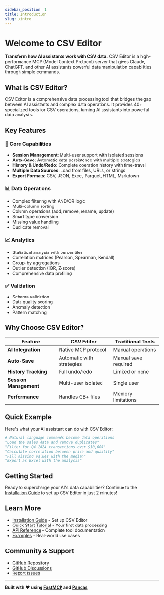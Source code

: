 ```yaml
---
sidebar_position: 1
title: Introduction
slug: /intro
---
```


# Welcome to CSV Editor

**Transform how AI assistants work with CSV data.** CSV Editor is a high-performance MCP (Model Context Protocol) server that gives Claude, ChatGPT, and other AI assistants powerful data manipulation capabilities through simple commands.

## What is CSV Editor?

CSV Editor is a comprehensive data processing tool that bridges the gap between AI assistants and complex data operations. It provides 40+ specialized tools for CSV operations, turning AI assistants into powerful data analysts.

## Key Features

### 🚀 Core Capabilities
- **Session Management**: Multi-user support with isolated sessions
- **Auto-Save**: Automatic data persistence with multiple strategies
- **History & Undo/Redo**: Complete operation history with time-travel
- **Multiple Data Sources**: Load from files, URLs, or strings
- **Export Formats**: CSV, JSON, Excel, Parquet, HTML, Markdown

### 📊 Data Operations
- Complex filtering with AND/OR logic
- Multi-column sorting
- Column operations (add, remove, rename, update)
- Smart type conversion
- Missing value handling
- Duplicate removal

### 📈 Analytics
- Statistical analysis with percentiles
- Correlation matrices (Pearson, Spearman, Kendall)
- Group-by aggregations
- Outlier detection (IQR, Z-score)
- Comprehensive data profiling

### ✅ Validation
- Schema validation
- Data quality scoring
- Anomaly detection
- Pattern matching

## Why Choose CSV Editor?

| Feature | CSV Editor | Traditional Tools |
|---------|-----------|------------------|
| **AI Integration** | Native MCP protocol | Manual operations |
| **Auto-Save** | Automatic with strategies | Manual save required |
| **History Tracking** | Full undo/redo | Limited or none |
| **Session Management** | Multi-user isolated | Single user |
| **Performance** | Handles GB+ files | Memory limitations |

## Quick Example

Here's what your AI assistant can do with CSV Editor:

```python
# Natural language commands become data operations
"Load the sales data and remove duplicates"
"Filter for Q4 2024 transactions over $10,000"  
"Calculate correlation between price and quantity"
"Fill missing values with the median"
"Export as Excel with the analysis"
```

## Getting Started

Ready to supercharge your AI's data capabilities? Continue to the [Installation Guide](./installation) to set up CSV Editor in just 2 minutes!

## Learn More

- [Installation Guide](./installation) - Set up CSV Editor
- [Quick Start Tutorial](./tutorials/quickstart) - Your first data processing
- [API Reference](./api/overview) - Complete tool documentation
- [Examples](./examples) - Real-world use cases

## Community & Support

- [GitHub Repository](https://github.com/santoshray02/csv-editor)
- [GitHub Discussions](https://github.com/santoshray02/csv-editor/discussions)
- [Report Issues](https://github.com/santoshray02/csv-editor/issues)

---

**Built with ❤️ using [FastMCP](https://github.com/jlowin/fastmcp) and [Pandas](https://pandas.pydata.org/)**